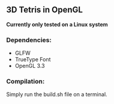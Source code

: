 ## 3D Tetris in OpenGL

**Currently only tested on a Linux system**

### Dependencies:
- GLFW
- TrueType Font
- OpenGL 3.3

### Compilation:
Simply run the build.sh file on a terminal.

